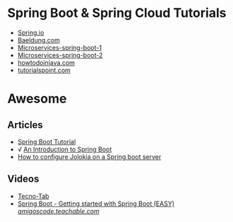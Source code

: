 # Spring Boot & Spring Cloud Tutorials

- [Spring.io](https://github.com/keer2345/java-spring-boot-cloud-tutorials/tree/master/spring.io)
- [Baeldung.com](https://github.com/keer2345/java-spring-boot-cloud-tutorials/tree/master/baeldung.com)
- [Microservices-spring-boot-1](https://github.com/keer2345/java-spring-boot-cloud-tutorials/tree/master/microservices-spring-boot)
- [Microservices-spring-boot-2](https://github.com/keer2345/java-spring-boot-cloud-tutorials/tree/master/microservices-spring-boot-2)
- [howtodoinjava.com](https://howtodoinjava.com/spring-boot-tutorials/)
- [tutorialspoint.com](https://www.tutorialspoint.com/spring_boot/index.htm)

# Awesome
## Articles
- [Spring Boot Tutorial](https://www.devglan.com/tutorials/spring-boot-tutorial)
- √ [An Introduction to Spring Boot](https://morioh.com/p/35276d1630c6/an-introduction-to-spring-boot)
- [How to configure Jolokia on a Spring boot server](https://nullbeans.com/how-to-configure-jolokia-on-a-spring-boot-server/)

## Videos
- [Tecno-Tab](https://www.youtube.com/channel/UCaFDF4_wiwDjdiILeQGv3Ag/playlists)
- [Spring Boot - Getting started with Spring Boot (EASY)](https://www.youtube.com/watch?v=Ke7Tr4RgRTs) *[amigoscode.teachable.com](https://amigoscode.teachable.com)*
